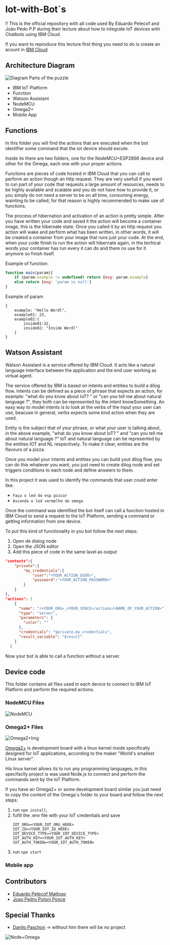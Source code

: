 # Iot-with-Bot`s

!! This is the official repository with all code used By Eduardo Petecof and João Pedo P.P during their lecture about how to integrate IoT devices with Chatbots using IBM Cloud.

If you want to reproduce this lecture first thing you need to do is create an acount in [IBM Cloud](https://bluemix.net)

## Architecture Diagram
![Diagram](/Img/diagrama.jpg)
Parts of the puzzle
* IBM IoT Platform
* Function
* Watson Assistant
* NodeMCU
* Omega2+
* Mobile App

## Functions

In this folder you will find the actions that are executed when the bot identifier some command that the iot device should excute.

Inside its there are two folders, one for the NodeMCU+ESP2866 device and other for the Omega, each one with your proper actions.

Functions are pieces of code hosted in IBM Cloud that you can call to perform an action though an http request. They are very usefull if you want to run part of your code that requests a large amount of resources, needs to be highly available and scalable and you do not have how to provide it, or you simply do not need a server to be on all time, consuming energy, wainting to be called, for that reason is highly recommended to make use of functions.

The process of hibernation and activation of an action is pretty simple. After you have written your code and saved it the action will become a container image, this is the hibernate state. Once you called it by an http request you action will wake and perform what has been written, in other words, it will be created a container from your image that runs just your code. At the end, when your code finish to run the action will hibernate again, in the techical words your container has run every it can do and there no use for it anymore so finish itself.

Example of function:

```javascript
function main(param){
    if (param.example != undefined) return {msg: param.example}
    else return {msg: 'param is null'}
}
```

Example of param

```josn
{
    example: "Hello Wordl",
    example01: 23,
    example02:{
        inside01:32,
        inside02: "Inside Wordl"
    }
}
```

## Watson Assistant

Watson Assistant is a service offered by IBM Cloud. It acts like a natural language interface between the application and the end user working as virtual agent.

The service offered by IBM is based on intents and entities to build a dilog flow. Intents can be defined as a piece of phrase that expects an action, for example: "what do you know about IoT? " or "can you tell me about natural language ?", they both can be represented by the intent knowSomething. An easy way to model intents is to look at the verbs of the input your user can use, beacuse in general, verbs expects some kind action when they are used.

Entity is the subject that of your phrase, or what your user is talking about, in the above example, "what do you know about IoT? " and "can you tell me about natural language ?" IoT and natural language can be represented by the entities IOT and NL respectively. To make it clear, entities are the flavours of a pizza.

Once you model your intents and entities you can build yout dilog flow, you can do this whatever you want, you just need to create dilog node and set triggers conditions to each node and define answers to them. 

In this project it was used to identify the commands that user could enter like:

* ```Faça o led do esp piscar```
* ```Ascenda o led vermelho do omega```

Once the command was identified the bot itself can call a function hosted in IBM Cloud to send a request to the IoT Platform, sending a command or getting information from one device.

To put this kind of functionality in you bot follow the next steps:

1. Open de dialog node
2. Open the JSON editor
3. Add this piece of code in the same lavel as output
```json
"contextx":{
    "private":{
        "my_credentials":{
            "user":"<YOUR_ACTION_USER>",
            "password":"<YOUR_ACTION_PASSWORD>"
        }
    }
},
"actions": [
    {
      "name": "/<YOUR_ORG>_<YOUR_SPACE>/actions/<NAME_OF_YOUR_ACTION>",
      "type": "server",
      "parameters": {
        "color": ""
      },
      "credentials": "$private.my_credentials",
      "result_variable": "$result"
    }
  ]
```
Now your bot is able to call a function without a server.

## Device code

This folder contains all files used in each device to connect to IBM IoT Platform and perform the required actions.

### NodeMCU Files
![NodeMCU](/Img/NodeMCU.jpeg)

### Omega2+ Files
![Omega2+Img](/Img/Omega2.jpeg)

[Omega2+](http://onion.io) is development board with a linux kernel inside specifically designed for IoT applications, according to the maker "World's smallest Linux server".

His linux kernel allows its to run any programming languages, in this specifaclly project is was used Node.js to connect and perform the commands sent by the IoT Platform.

If you have an Omega2+ or some development board similar you just need to copy the content of the Omega`s folder to your board and follow the next steps:
1. run `npm install`;
2. fufill the .env file with your IoT credentials and save
   ```env
   IOT_ORG=<YOUR_IOT_ORG_HERE>
   IOT_ID=<YOUR_IOT_ID_HERE>
   IOT_DEVICE_TYPE=<YOUR_IOT_DEVICE_TYPE>
   IOT_AUTH_KEY=<YOUR_IOT_AUTH_KEY>
   IOT_AUTH_TOKEN=<YOUR_IOT_AUTH_TOKEN>
   ```
3. run `npm start`

### Mobile app

## Contributors
* [Eduardo Petecof Mattoso](https://github.com/epetecof)
* [Joao Pedro Poloni Ponce](https://github.com/JoaoPedroPP)

## Special Thanks
* [Danilo Paschon](https://www.linkedin.com/in/danilo-paschon/) -> without him there will be no project
  

![Node+Omega](/Img/MCU+Omega.jpeg)
